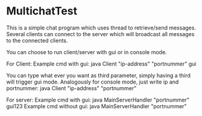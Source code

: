 # MultichatTest
This is a simple chat program which uses thread to retrieve/send messages.
Several clients can connect to the server which will broadcast all messages to the connected clients.

You can choose to run client/server with gui or in console mode.

For Client:
Example cmd with gui:
java Client "ip-address" "portnummer" gui

You can type what ever you want as third parameter, simply having a third will trigger gui mode.
Analogously for console mode, just write ip and portnummer:
java Client "ip-address" "portnummer"

For server:
Example cmd with gui:
java MainServerHandler "portnummer" gui123
Example cmd without gui:
java MainServerHandler "portnummer"

